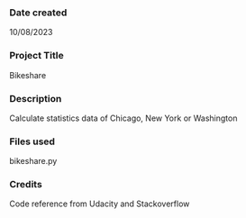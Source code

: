 ### Date created

10/08/2023

### Project Title

Bikeshare

### Description

Calculate statistics data of Chicago, New York or Washington

### Files used

bikeshare.py

### Credits

Code reference from Udacity and Stackoverflow
